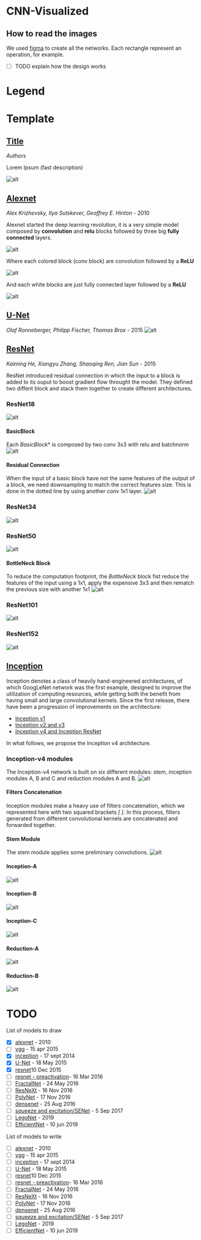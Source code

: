 # CNN-Visualized
## How to read the images 
We used [figma](www.figma.com) to create all the networks. Each rectangle represent an operation, for example.
- [ ] TODO explain how the design works 
# Legend

# Template
## [Title]()
*Authors*

Lorem Ipsum (fast description)

![alt](https://kharshit.github.io/img/resnet_50.png)

## [Alexnet](https://papers.nips.cc/paper/4824-imagenet-classification-with-deep-convolutional-neural-networks.pdf)
*Alex Krizhevsky, Ilya Sutskever, 
Geoffrey E. Hinton* - 2010

Alexnet started the deep learning revolution, it is a very simple model composed by **convolution** and **relu** blocks followed by three big **fully connected** layers. 

![alt](https://github.com/DeepLearningPoets/CNN-Visualized/blob/develop/images/alexnet/AlexNet.png?raw=true)

Where each colored block (conv block) are convolution followed by a **ReLU**

![alt](https://github.com/DeepLearningPoets/CNN-Visualized/blob/develop/images/alexnet/AlexNetConv.png?raw=true)

And each white blocks are just fully connected layer followed by a **ReLU**

![alt](https://github.com/DeepLearningPoets/CNN-Visualized/blob/develop/images/alexnet/AlexNetFC.png?raw=true)


## [U-Net](https://arxiv.org/abs/1512.03385)
*Olaf Ronneberger, Philipp Fischer, Thomas Brox* - 2015
![alt](https://github.com/DeepLearningPoets/CNN-Visualized/blob/develop/images/unet/UNet.png?raw=true)

## [ResNet](https://arxiv.org/abs/1512.03385)
*Kaiming He, Xiangyu Zhang, Shaoqing Ren, Jian Sun* - 2015

ResNet introduced residual connection in which the input to a block is added to its ouput to boost gradient flow throught the model. They defined two diffent block and stack them together to create different architectures. 

### ResNet18
![alt](https://github.com/DeepLearningPoets/CNN-Visualized/blob/develop/images/resnet/ResNet18.png?raw=true)

#### BasicBlock
Each *BasicBlock** is composed by two conv 3x3 with relu and batchnorm
![alt](https://github.com/DeepLearningPoets/CNN-Visualized/blob/develop/images/resnet/ResNetBasicBlock.png?raw=true)
#### Residual Connection
When the input of a basic block have not the same features of the output of a block, we need downsampling to match the correct features size. This is done in the dotted line by using another conv 1x1 layer.
![alt](https://github.com/DeepLearningPoets/CNN-Visualized/blob/develop/images/resnet/ResNetDownSampling.png?raw=true)
### ResNet34
![alt](https://github.com/DeepLearningPoets/CNN-Visualized/blob/develop/images/resnet/ResNet34.png?raw=true)
### ResNet50
![alt](https://github.com/DeepLearningPoets/CNN-Visualized/blob/develop/images/resnet/ResNet50.png?raw=true)
#### BottleNeck Block
To reduce the computation footprint, the *BottleNeck* block fist reduce the features of the input using a 1x1, apply the expensive 3x3 and then rematch the previous size with another 1x1
![alt](https://github.com/DeepLearningPoets/CNN-Visualized/blob/develop/images/resnet/ResNetBottleNeck.png?raw=true)
### ResNet101
![alt](https://github.com/DeepLearningPoets/CNN-Visualized/blob/develop/images/resnet/ResNet101.png?raw=true)
### ResNet152
![alt](https://github.com/DeepLearningPoets/CNN-Visualized/blob/develop/images/resnet/ResNet152.png?raw=true)


## [Inception](https://arxiv.org/pdf/1602.07261)
Inception denotes a class of heavily hand-engineered architectures, of which GoogLeNet network was the first example, designed to improve the utilization of computing resources, while getting both the benefit from having small and large convolutional kernels. Since the first release, there have been a progression of improvements on the architecture:
- [Inception v1](https://arxiv.org/abs/1409.4842)
- [Inception v2 and v3](https://arxiv.org/pdf/1512.00567v3)
- [Inception v4 and Inception ResNet](https://arxiv.org/pdf/1602.07261)

In what follows, we propose the Inception v4 architecture.

### Inception-v4 modules
The Inception-v4 network is built on six different modules: stem, inception modules A, B and C and reduction modules A and B.
![alt](https://github.com/DeepLearningPoets/CNN-Visualized/blob/master/images/inception/Inception.png?raw=true)

#### Filters Concatenation
Inception modules make a heavy use of filters concatenation, which we represented here with two squared brackets *[ ]*. In this process, filters generated from different convolutional kernels are concatenated and forwarded together. 

#### Stem Module
The stem module applies some preliminary convolutions.
![alt](https://github.com/DeepLearningPoets/CNN-Visualized/blob/master/images/inception/InceptionStem.png?raw=true)

#### Inception-A
![alt](https://github.com/DeepLearningPoets/CNN-Visualized/blob/master/images/inception/InceptionA.png?raw=true)

#### Inception-B
![alt](https://github.com/DeepLearningPoets/CNN-Visualized/blob/master/images/inception/InceptionB.png?raw=true)

#### Inception-C
![alt](https://github.com/DeepLearningPoets/CNN-Visualized/blob/master/images/inception/InceptionC.png?raw=true)

#### Reduction-A
![alt](https://github.com/DeepLearningPoets/CNN-Visualized/blob/master/images/inception/ReductionA.png?raw=true)

#### Reduction-B
![alt](https://github.com/DeepLearningPoets/CNN-Visualized/blob/master/images/inception/ReductionB.png?raw=true)



# TODO
List of models to draw

- [x] [alexnet](https://papers.nips.cc/paper/4824-imagenet-classification-with-deep-convolutional-neural-networks.pdf) - 2010
- [ ] [vgg](https://arxiv.org/pdf/1409.1556.pdf) - 15 apr 2015
- [x] [inception](https://arxiv.org/pdf/1409.4842.pdf) - 17 sept 2014
- [x] [U-Net](https://arxiv.org/abs/1505.04597) - 18 May 2015
- [x] [resnet](https://arxiv.org/abs/1512.03385)10 Dec 2015
- [ ] [resnet - preactivation](https://arxiv.org/abs/1603.05027)- 16 Mar 2016 
- [ ] [FractalNet](https://arxiv.org/abs/1605.07648) - 24 May 2016
- [ ] [ResNeXt](https://arxiv.org/abs/1611.05431) - 16 Nov 2016
- [ ] [PolyNet](https://arxiv.org/abs/1611.05725) - 17 Nov 2016
- [ ] [densenet](https://arxiv.org/abs/1608.06993) - 25 Aug 2016
- [ ] [squeeze and excitation/SENet](https://arxiv.org/abs/1709.01507) - 5 Sep 2017
- [ ] [LegoNet](http://proceedings.mlr.press/v97/yang19c/yang19c.pdf) - 2019
- [ ] [EfficientNet](https://arxiv.org/abs/1905.11946) - 10 jun 2019

List of models to write

- [ ] [alexnet](https://papers.nips.cc/paper/4824-imagenet-classification-with-deep-convolutional-neural-networks.pdf) - 2010
- [ ] [vgg](https://arxiv.org/pdf/1409.1556.pdf) - 15 apr 2015
- [ ] [inception](https://arxiv.org/pdf/1409.4842.pdf) - 17 sept 2014
- [ ] [U-Net](https://arxiv.org/abs/1505.04597) - 18 May 2015
- [ ] [resnet](https://arxiv.org/abs/1512.03385)10 Dec 2015
- [ ] [resnet - preactivation](https://arxiv.org/abs/1603.05027)- 16 Mar 2016 
- [ ] [FractalNet](https://arxiv.org/abs/1605.07648) - 24 May 2016
- [ ] [ResNeXt](https://arxiv.org/abs/1611.05431) - 16 Nov 2016
- [ ] [PolyNet](https://arxiv.org/abs/1611.05725) - 17 Nov 2016
- [ ] [densenet](https://arxiv.org/abs/1608.06993) - 25 Aug 2016
- [ ] [squeeze and excitation/SENet](https://arxiv.org/abs/1709.01507) - 5 Sep 2017
- [ ] [LegoNet](http://proceedings.mlr.press/v97/yang19c/yang19c.pdf) - 2019
- [ ] [EfficientNet](https://arxiv.org/abs/1905.11946) - 10 jun 2019